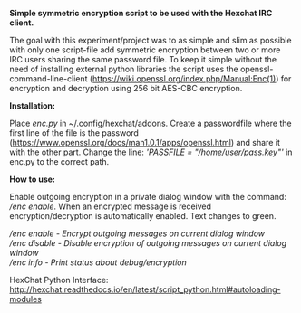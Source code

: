 <b>Simple symmetric encryption script to be used with the Hexchat IRC client.</b>

The goal with this experiment/project was to as simple and slim as possible with only one script-file add symmetric encryption between two or more IRC users sharing the same password file. To keep it simple without the need of installing external python libraries the script uses the openssl-command-line-client (https://wiki.openssl.org/index.php/Manual:Enc(1)) for encryption and decryption using 256 bit AES-CBC encryption. 


<b>Installation:</b>

Place <i>enc.py</i> in ~/.config/hexchat/addons. Create a passwordfile where the first line of the file is the password (https://www.openssl.org/docs/man1.0.1/apps/openssl.html) and share it with the other part. Change the line: <i>'PASSFILE = "/home/user/pass.key"'</i> in enc.py to the correct path.

<b>How to use:</b>

Enable outgoing encryption in a private dialog window with the command: <i>/enc enable</i>. When an encrypted message is received encryption/decryption is automatically enabled. Text changes to green.

<i>/enc enable   - Encrypt outgoing messages on current dialog window </i><br>
<i>/enc disable  - Disable encryption of outgoing messages on current dialog window</i> <br>
<i>/enc info     - Print status about debug/encryption</i>

HexChat Python Interface: http://hexchat.readthedocs.io/en/latest/script_python.html#autoloading-modules
